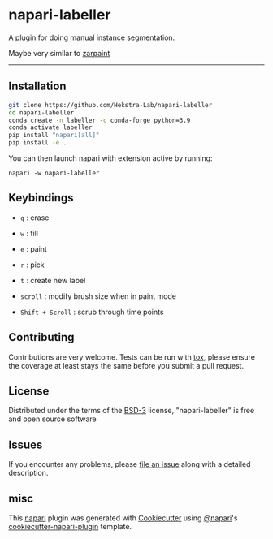 # napari-labeller
<!--
[![License](https://img.shields.io/pypi/l/napari-labeller.svg?color=green)](https://github.com/Hekstra-Lab/napari-labeller/raw/main/LICENSE)
[![PyPI](https://img.shields.io/pypi/v/napari-labeller.svg?color=green)](https://pypi.org/project/napari-labeller)
[![Python Version](https://img.shields.io/pypi/pyversions/napari-labeller.svg?color=green)](https://python.org)
[![tests](https://github.com/Hekstra-Lab/napari-labeller/workflows/tests/badge.svg)](https://github.com/Hekstra-Lab/napari-labeller/actions)
[![codecov](https://codecov.io/gh/Hekstra-Lab/napari-labeller/branch/main/graph/badge.svg)](https://codecov.io/gh/Hekstra-Lab/napari-labeller)
[![napari hub](https://img.shields.io/endpoint?url=https://api.napari-hub.org/shields/napari-labeller)](https://napari-hub.org/plugins/napari-labeller)
-->
A plugin for doing manual instance segmentation.

Maybe very similar to [zarpaint](https://github.com/jni/zarpaint)

----------------------------------


## Installation
```bash
git clone https://github.com/Hekstra-Lab/napari-labeller
cd napari-labeller
conda create -n labeller -c conda-forge python=3.9
conda activate labeller
pip install "napari[all]"
pip install -e .
```

You can then launch napari with extension active by running:

`napari -w napari-labeller`


## Keybindings
- `q` : erase
- `w` : fill
- `e` : paint
- `r` : pick
- `t` : create new label

- `scroll` : modify brush size when in paint mode
- `Shift + Scroll` : scrub through time points


## Contributing

Contributions are very welcome. Tests can be run with [tox], please ensure
the coverage at least stays the same before you submit a pull request.

## License

Distributed under the terms of the [BSD-3] license,
"napari-labeller" is free and open source software

## Issues

If you encounter any problems, please [file an issue] along with a detailed description.

## misc
This [napari] plugin was generated with [Cookiecutter] using [@napari]'s [cookiecutter-napari-plugin] template.

<!--
Don't miss the full getting started guide to set up your new package:
https://github.com/napari/cookiecutter-napari-plugin#getting-started

and review the napari docs for plugin developers:
https://napari.org/docs/plugins/index.html
-->
[napari]: https://github.com/napari/napari
[Cookiecutter]: https://github.com/audreyr/cookiecutter
[@napari]: https://github.com/napari
[MIT]: http://opensource.org/licenses/MIT
[BSD-3]: http://opensource.org/licenses/BSD-3-Clause
[GNU GPL v3.0]: http://www.gnu.org/licenses/gpl-3.0.txt
[GNU LGPL v3.0]: http://www.gnu.org/licenses/lgpl-3.0.txt
[Apache Software License 2.0]: http://www.apache.org/licenses/LICENSE-2.0
[Mozilla Public License 2.0]: https://www.mozilla.org/media/MPL/2.0/index.txt
[cookiecutter-napari-plugin]: https://github.com/napari/cookiecutter-napari-plugin

[file an issue]: https://github.com/Hekstra-Lab/napari-labeller/issues

[napari]: https://github.com/napari/napari
[tox]: https://tox.readthedocs.io/en/latest/
[pip]: https://pypi.org/project/pip/
[PyPI]: https://pypi.org/
